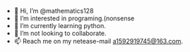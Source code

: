 - 👋 Hi, I’m @mathematics128
- 👀 I’m interested in programing.(nonsense
- 🌱 I’m currently learning python.
- 💞️ I’m not looking to collaborate.
- 📫 Reach me on my netease-mail a1592919745@163.com.

<!---
mathematics128/mathematics128 is a ✨ special ✨ repository because its `README.md` (this file) appears on your GitHub profile.
You can click the Preview link to take a look at your changes.
--->
